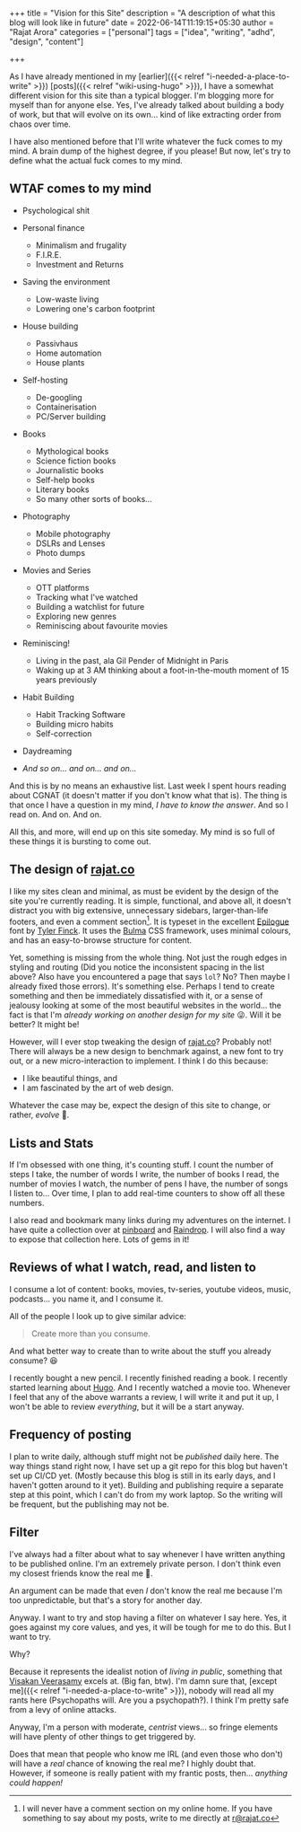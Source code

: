+++
title = "Vision for this Site"
description = "A description of what this blog will look like in future"
date = 2022-06-14T11:19:15+05:30
author = "Rajat Arora"
categories = ["personal"]
tags = ["idea", "writing", "adhd", "design", "content"]

+++

As I have already mentioned in my [earlier]({{< relref "i-needed-a-place-to-write" >}}) [posts]({{< relref "wiki-using-hugo" >}}), I have a somewhat different vision for this site than a typical blogger. I'm blogging more for myself than for anyone else. Yes, I've already talked about building a body of work, but that will evolve on its own... kind of like extracting order from chaos over time.

I have also mentioned before that I'll write whatever the fuck comes to my mind. A brain dump of the highest degree, if you please! But now, let's try to define what the actual fuck comes to my mind.

## WTAF comes to my mind

- Psychological shit
- Personal finance
  - Minimalism and frugality
  - F.I.R.E.
  - Investment and Returns
- Saving the environment
  - Low-waste living
  - Lowering one's carbon footprint
- House building
  - Passivhaus
  - Home automation
  - House plants
- Self-hosting
  - De-googling
  - Containerisation
  - PC/Server building
- Books
  - Mythological books
  - Science fiction books
  - Journalistic books
  - Self-help books
  - Literary books
  - So many other sorts of books...
- Photography
  - Mobile photography
  - DSLRs and Lenses
  - Photo dumps

- Movies and Series
  - OTT platforms
  - Tracking what I've watched
  - Building a watchlist for future
  - Exploring new genres
  - Reminiscing about favourite movies
- Reminiscing!
  - Living in the past, ala Gil Pender of Midnight in Paris
  - Waking up at 3 AM thinking about a foot-in-the-mouth moment of 15 years previously
- Habit Building
  - Habit Tracking Software
  - Building micro habits
  - Self-correction
- Daydreaming
- _And so on... and on... and on..._

And this is by no means an exhaustive list. Last week I spent hours reading about CGNAT (it doesn't matter if you don't know what that is). The thing is that once I have a question in my mind, _I have to know the answer_. And so I read on. And on. And on.

All this, and more, will end up on this site someday. My mind is so full of these things it is bursting to come out.

## The design of [rajat.co](https://rajat.co)

I like my sites clean and minimal, as must be evident by the design of the site you're currently reading. It is simple, functional, and above all, it doesn't distract you with big extensive, unnecessary sidebars, larger-than-life footers, and even a comment section[^1]. It is typeset in the excellent [Epilogue](https://etceteratype.co/epilogue) font by [Tyler Finck](https://www.tyfromtheinternet.com/profile/). It uses the [Bulma](https://bulma.io/) CSS framework, uses minimal colours, and has an easy-to-browse structure for content.

Yet, something is missing from the whole thing. Not just the rough edges in styling and routing (Did you notice the inconsistent spacing in the list above? Also have you encountered a page that says `lol`? No? Then maybe I already fixed those errors). It's something else. Perhaps I tend to create something and then be immediately dissatisfied with it, or a sense of jealousy looking at some of the most beautiful websites in the world... the fact is that I'm _already working on another design for my site_ :stuck_out_tongue_winking_eye:. Will it be better? It might be!

However, will I ever stop tweaking the design of [rajat.co](https://rajat.co)? Probably not! There will always be a new design to benchmark against, a new font to try out, or a new micro-interaction to implement. I think I do this because:

- I like beautiful things, and
- I am fascinated by the art of web design.

Whatever the case may be, expect the design of this site to change, or rather, _evolve_ :slightly_smiling_face:.

## Lists and Stats

If I'm obsessed with one thing, it's counting stuff. I count the number of steps I take, the number of words I write, the number of books I read, the number of movies I watch, the number of pens I have, the number of songs I listen to... Over time, I plan to add real-time counters to show off all these numbers. 

I also read and bookmark many links during my adventures on the internet. I have quite a collection over at [pinboard](https://pinboard.in) and [Raindrop](https://raindrop.io). I will also find a way to expose that collection here. Lots of gems in it!

## Reviews of what I watch, read, and listen to

I consume a lot of content: books, movies, tv-series, youtube videos, music, podcasts... you name it, and I consume it. 

All of the people I look up to give similar advice:

> Create more than you consume.

And what better way to create than to write about the stuff you already consume? :laughing: 

I recently bought a new pencil. I recently finished reading a book. I recently started learning about [Hugo](https://gohugo.io). And I recently watched a movie too. Whenever I feel that any of the above warrants a review, I will write it and put it up, I won't be able to review _everything_, but it will be a start anyway.

## Frequency of posting

I plan to write daily, although stuff might not be _published_ daily here. The way things stand right now, I have set up a git repo for this blog but haven't set up CI/CD yet. (Mostly because this blog is still in its early days, and I haven't gotten around to it yet). Building and publishing require a separate step at this point, which I can't do from my work laptop. So the writing will be frequent, but the publishing may not be.

## Filter

I've always had a filter about what to say whenever I have written anything to be published online. I'm an extremely private person. I don't think even my closest friends know the real me :see_no_evil:.

An argument can be made that even _I_ don't know the real me because I'm too unpredictable, but that's a story for another day.

Anyway. I want to try and stop having a filter on whatever I say here. Yes, it goes against my core values, and yes, it will be tough for me to do this. But I want to try.

Why?

Because it represents the idealist notion of _living in public_, something that [Visakan Veerasamy](http://visakanv.com/) excels at. (Big fan, btw). I'm damn sure that, [except me]({{< relref "i-needed-a-place-to-write" >}}), nobody will read all my rants here (Psychopaths will. Are you a psychopath?). I think I'm pretty safe from a levy of online attacks.

Anyway, I'm a person with moderate, _centrist_ views... so fringe elements will have plenty of other things to get triggered by.

Does that mean that people who know me IRL (and even those who don't) will have a _real_ chance of knowing the real me? I highly doubt that. However, if someone is really patient with my frantic posts, then... _anything could happen!_

[^1]: I will never have a comment section on my online home. If you have something to say about my posts, write to me directly at [r@rajat.co](mailto:r@rajat.co)

